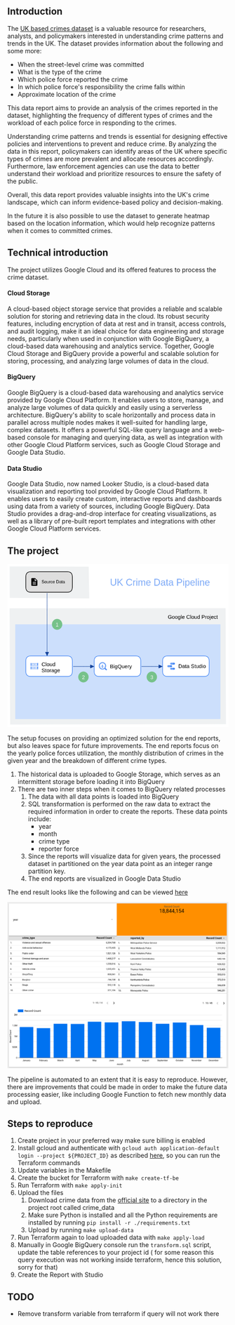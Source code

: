 ## Introduction

The [UK based crimes dataset](https://data.police.uk/) is a valuable resource for researchers, analysts, and
policymakers interested in understanding
crime patterns and trends in the UK. The dataset provides information about the following and some more:

- When the street-level crime was committed
- What is the type of the crime
- Which police force reported the crime
- In which police force's responsibility the crime falls within
- Approximate location of the crime

This data report aims to provide an analysis of the crimes reported in the dataset,
highlighting the frequency of different
types of crimes and the workload of each police force in responding to the crimes.

Understanding crime patterns and trends is essential for designing effective policies and interventions to prevent and
reduce crime. By analyzing the data in this report, policymakers can identify areas of the UK where specific types of
crimes are more prevalent and allocate resources accordingly. Furthermore, law enforcement agencies can use the data to
better understand their workload and prioritize resources to ensure the safety of the public.

Overall, this data report provides valuable insights into the UK's crime landscape, which can inform evidence-based
policy and decision-making.

In the future it is also possible to use the dataset to generate heatmap based on the location information,
which would help recognize patterns when it comes to committed crimes.

## Technical introduction

The project utilizes Google Cloud and its offered features to process the crime dataset.

#### Cloud Storage

A cloud-based object storage service that provides a reliable and scalable
solution for storing and retrieving data in the cloud. Its robust security features, including encryption of data at
rest and in transit, access controls, and
audit logging, make it an ideal choice for data engineering and storage needs, particularly when used in conjunction
with Google BigQuery, a cloud-based data warehousing and analytics service. Together, Google Cloud Storage and
BigQuery provide a powerful and scalable solution for storing, processing, and analyzing large volumes of data in the
cloud.

#### BigQuery

Google BigQuery is a cloud-based data warehousing and analytics service provided by Google Cloud
Platform. It enables users to store, manage, and analyze large volumes of data quickly and easily using a serverless
architecture. BigQuery's ability to scale horizontally and process data in parallel across multiple nodes makes it
well-suited for handling large, complex datasets. It offers a powerful SQL-like query language and a web-based console
for managing and querying data, as well as integration with other Google Cloud Platform services, such as Google Cloud
Storage and Google Data Studio.

#### Data Studio

Google Data Studio, now named Looker Studio, is a cloud-based data visualization and reporting tool provided by Google
Cloud Platform. It enables users to easily create custom, interactive reports and dashboards using data from a variety
of sources, including Google BigQuery. Data Studio provides a drag-and-drop
interface for creating visualizations, as well as a library of pre-built report templates and integrations with other
Google Cloud Platform services.

## The project

![architecture image](images/architecture.png "Architecture")

The setup focuses on providing an optimized solution for
the end reports, but also leaves space for future improvements. The end reports focus on the yearly police forces
utilization, the monthly distribution of crimes in the given year and the breakdown of different crime types.

1. The historical data is uploaded to Google Storage, which serves as an intermittent storage before loading it into
   BigQuery
2. There are two inner steps when it comes to BigQuery related processes
    1. The data with all data points is loaded into BigQuery
    2. SQL transformation is performed on the raw data to extract the required information in order to create the
       reports. These data points include:
        - year
        - month
        - crime type
        - reporter force
    3. Since the reports will visualize data for given years, the processed dataset in partitioned on the year data
       point as an integer range partition key.
    4. The end reports are visualized in Google Data Studio

The end result looks like the following and can be viewed [here](https://lookerstudio.google.com/s/msXfgL38CXw)

![data report image](images/data_report.png "Data Report")

The pipeline is automated to an extent that it is easy to reproduce. However, there are improvements that could be made
in order to make the future data processing easier, like including Google Function to fetch new monthly data and upload.

## Steps to reproduce

1. Create project in your preferred way make sure billing is enabled
2. Install gcloud and
   authenticate with `gcloud auth application-default login --project ${PROJECT_ID}` as 
   described [here](https://registry.terraform.io/providers/hashicorp/google/latest/docs/guides/provider_reference#running-terraform-on-your-workstation),
   so you can run the Terraform commands
3. Update variables in the Makefile
4. Create the bucket for Terraform with `make create-tf-be`
4. Run Terraform with `make apply-init`
5. Upload the files
    1. Download crime data from the [official site](https://data.police.uk/data/) to a directory in the project root
       called crime_data
    2. Make sure Python is installed and all the Python requirements are installed by running `pip install -r
       ./requirements.txt`
    3. Upload by running `make upload-data`
6. Run Terraform again to load uploaded data with `make apply-load`
7. Manually in Google BigQuery console run the `transform.sql` script, update the table references to your project id (
   for some reason this query execution was not working inside terraform, hence this solution, sorry for that)
8. Create the Report with Studio

## TODO

- Remove transform variable from terraform if query will not work there
